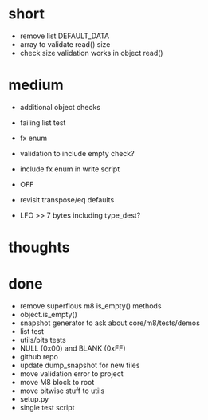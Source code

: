 # short

- remove list DEFAULT_DATA
- array to validate read() size
- check size validation works in object read()

# medium

- additional object checks
- failing list test

- fx enum
- validation to include empty check?
- include fx enum in write script

- OFF
- revisit transpose/eq defaults
- LFO >> 7 bytes including type_dest?

# thoughts

# done

- remove superflous m8 is_empty() methods
- object.is_empty()
- snapshot generator to ask about core/m8/tests/demos
- list test
- utils/bits tests
- NULL (0x00) and BLANK (0xFF)
- github repo
- update dump_snapshot for new files
- move validation error to project
- move M8 block to root
- move bitwise stuff to utils
- setup.py
- single test script

